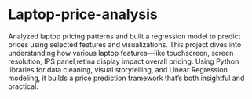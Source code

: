 # Laptop-price-analysis
Analyzed laptop pricing patterns and built a regression model to predict prices using selected features and visualizations.
This project dives into understanding how various laptop features—like touchscreen, screen resolution, IPS panel,retina display impact overall pricing. Using Python libraries for data cleaning, visual storytelling, and Linear Regression modeling, it builds a price prediction framework that’s both insightful and practical. 
